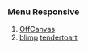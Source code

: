 ### Menu Responsive

1. [OffCanvas](http://offcanvas.vasilis.co/)
2. [blimp](https://www.blimp.gr/)
[tendertoart](http://www.tendertoart.com/en/)
